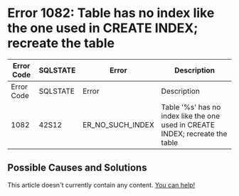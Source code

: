 
# Error 1082: Table has no index like the one used in CREATE INDEX; recreate the table


| Error Code | SQLSTATE | Error | Description |
| --- | --- | --- | --- |
| Error Code | SQLSTATE | Error | Description |
| 1082 | 42S12 | ER_NO_SUCH_INDEX | Table '%s' has no index like the one used in CREATE INDEX; recreate the table |




## Possible Causes and Solutions


This article doesn't currently contain any content. [You can help!](/en/writing-and-editing-knowledge-base-articles/)

